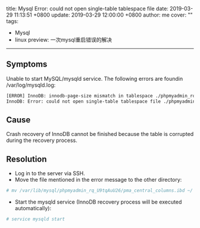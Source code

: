 title: Mysql Error: could not open single-table tablespace file
date: 2019-03-29 11:13:51 +0800
update: 2019-03-29 12:00:00 +0800
author: me
cover: ""
tags:
  - Mysql
  - linux
preview: 一次mysql重启错误的解决
---

## Symptoms

Unable to start MySQL/mysqld service. The following errors are foundin /var/log/mysqld.log:

```bash
[ERROR] InnoDB: innodb-page-size mismatch in tablespace ./phpmyadmin_rq_U9tqAuU26/pma_central_columns.ibd (table phpmyadmin_rq_U9tqAuU26/pma_central_columns)...
InnoDB: Error: could not open single-table tablespace file ./phpmyadmin_rq_U9tqAuU26/pma_central_columns.ibd
```

## Cause

Crash recovery of InnoDB cannot be finished because the table is corrupted during the recovery process.

## Resolution

- Log in to the server via SSH.
- Move the file mentioned in the error message to the other directory:

```bash
# mv /var/lib/mysql/phpmyadmin_rq_U9tqAuU26/pma_central_columns.ibd ~/
```

- Start the mysqld service (InnoDB recovery process will be executed automatically):

```bash
# service mysqld start
```
